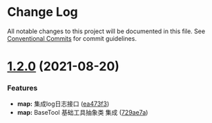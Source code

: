 # Change Log

All notable changes to this project will be documented in this file.
See [Conventional Commits](https://conventionalcommits.org) for commit guidelines.

# [1.2.0](https://gitee.com/fssgis/fssgis/compare/@fssgis/fssg-map@1.1.2...@fssgis/fssg-map@1.2.0) (2021-08-20)


### Features

* **map:** 集成log日志接口 ([ea473f3](https://gitee.com/fssgis/fssgis/commits/ea473f30438dd617827efc21b83d76f15d0d83e6))
* **map:** BaseTool 基础工具抽象类 集成 ([729ae7a](https://gitee.com/fssgis/fssgis/commits/729ae7a6d10f36f11a8b6ad1b3fc9e6048f49578))
